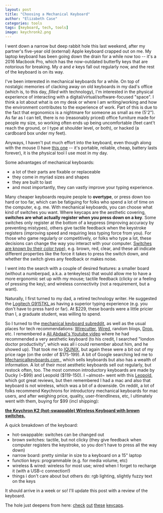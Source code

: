 ```yaml
---
layout: post
title: "Choosing a Mechanical Keyboard"
author: "Elizabeth Case"
categories: tools
tags: [keyboard, tech, tools]
image: keychronk2.png
---
```


I went down a narrow but deep rabbit hole this last weekend, after my partner's five-year old (external) Apple keyboard crapped out on me. My laptop keyboard has been going down the drain for a while now too -- it's a 2016 Macbook Pro, which has the now-outdated butterfly keys that are notorious for breaking. My *a* and *e* keys fall out regularly now, and the rest of the keyboard is on its way.

I've been interested in mechanical keyboards for a while. On top of nostalgic memories of clacking away on old keyboards in my dad's office (which is, to this day, *filled* with technology), I'm interested in the physical experience of interacting with a digital/virtual/software-focused "space". I think a lot about what is on my desk or where I am writing/working and how the environment contributes to the experience of work. Part of this is due to the fact that ergonomics is a nightmare for someone as small as me (5'2"). As far as I can tell, there is no (reasonably priced) office furniture made for people my size, so working often ends up being uncomfortable (feet cant't reach the ground, or I type at shoulder level, or both), or hacked (a cardboard box under my feet).

Anyways, I haven't put much effort into the keyboard, even though along with the mouse (I have [this one](https://www.microsoft.com/en-us/p/microsoft-wireless-mobile-mouse-3500/8tvskjhgskkc?cid=msft_web_collection&activetab=pivot%3aoverviewtab) -- it's portable, reliable, cheap, battery lasts forever), it is the physical tool I use most in my day. 

Some advantages of mechanical keyboards: 
- a lot of their parts are fixable or replaceable
- they come in myriad sizes and shapes
- they are built to last
- and most importantly, they can vastly improve your typing experience. 

Many cheaper keyboards require people to **overtype**, or press down too hard or too far, which can be fatiguing for folks who spend a lot of time on the computer, e.g. me. With mechanical keyboards, you can choose what kind of switches you want. Where keycaps are the aesthetic covering, **switches are what actually register when you press down on a key**. Some switches only register at the bottom of a keypress (improving accuracy by preventing mistypes), others give tactile feedback when the keystroke registers (improving speed and requiring less typing force from you). For those who game regularly or competitively, or folks who type a lot, these decisions can change the way you interact with your computer. [Switches are known by their color type](https://mechanicalkeyboards.com/switches/)), e.g. brown, red, clear, and these all indicate different properties like the force it takes to press the switch down, and whether the switch gives any feedback or makes noise. 

I went into the search with a couple of desired features: a smaller board (without a numberpad, a.k.a. a tenkeyless) that would allow me to have a more ergonomic set up with my mouse; tactile feedback (clicky or a feeling of pressing the key); and wireless connectivity (not a requirement, but a want).

Naturally, I first turned to my dad, a retired technology writer. He suggested the [Logitech G915TKL ](https://www.logitechg.com/en-us/products/gaming-keyboards/g915-tkl-wireless.html) as having a superior typing experience (e.g. you don't have to press hard or far). At $229, these boards were a little pricier than I, a graduate student, was willing to spend.

So I turned to the [mechanical keyboard subreddit](https://www.reddit.com/r/MechanicalKeyboards/), as well as the usual places for tech recommendations: [Wirecutter](https://www.nytimes.com/wirecutter/reviews/our-favorite-mechanical-keyboards/), [Wired](https://www.wired.com/gallery/best-keyboards/), random blogs, [Drop](https://drop.com/home), etc. I remembered a [Ali Abdaal's Youtube video](https://www.youtube.com/watch?v=eGXbCUXAKYs) where he had recommended a very aesthetic keyboard (to his credit, I searched "london doctor productivity", which was all i could remember about him, and he showed up). That took me to [IQUNIX](https://iqunix.store/), but again these were a bit out of my price rage (on the order of \$175-199). A bit of Google searching led me to [Mechanicalkeyboards.com ](https://mechanicalkeyboards.com/), which sells keyboards but also has a wealth of information. A lot of their most aesthetic keyboards sell out regularly, but restock often, too. The most common introductory keyboards are made by Ducky (\~\$99) and Leopold (\$119-150). I \~almost\~ went with this [Leopold](https://mechanicalkeyboards.com/shop/index.php?l=product_detail&p=4560), which got great reviews, but then remembered I had a mac and also that keyboard is not wireless, which was a bit of a downside. On reddit, a lot of folks recommend Keychrons for introductory mechanical keyboards for mac users, and after weighing price, quality, user-friendliness, etc, I ultimately went with them, buying for $99 (incl shipping): 

[**the Keychron K2 (hot-swappable) Wireless Keyboard with brown switches.** ](https://www.keychron.com/products/keychron-k2-hot-swappable-wireless-mechanical-keyboard?variant=32187465465945)

A quick breakdown of the keyboard:
- hot-swappable: switches can be changed out
- brown switches: tactile, but not clicky (they give feedback when computer registers the keystroke, so you don't have to press all the way down)
- narrow board: pretty similar in size to a keyboard on a 15" laptop
- function keys: programmable (e.g. for media volume, etc)
- wireless & wired: wireless for most use; wired when I forget to recharge it (with a USB-c connection!)
- things i don't care about but others do: rgb lighting, slightly fuzzy text on the keys

It should arrive in a week or so! I'll update this post with a review of the keyboard.

The hole just deepens from here: [check](https://www.etsy.com/listing/799166246/salmon-sushi-keycaps-handmade-resin?ga_order=most_relevant&ga_search_type=all&ga_view_type=gallery&ga_search_query=keycaps&ref=sr_gallery-1-32&organic_search_click=1&cns=1) [out](https://www.etsy.com/listing/770063902/konfection-keycaps?ga_order=most_relevant&ga_search_type=all&ga_view_type=gallery&ga_search_query=keycaps&ref=sr_gallery-1-47&organic_search_click=1) [these](https://www.etsy.com/listing/854677629/resin-keycap-handmade-artisan-keycap?ga_order=most_relevant&ga_search_type=all&ga_view_type=gallery&ga_search_query=keycaps&ref=sr_gallery-2-1&organic_search_click=1&frs=1) [keycaps](https://www.etsy.com/listing/830651978/cheese-burger-keycap?ga_order=most_relevant&ga_search_type=all&ga_view_type=gallery&ga_search_query=keycaps&ref=sr_gallery-3-16&organic_search_click=1&cns=1&col=1).